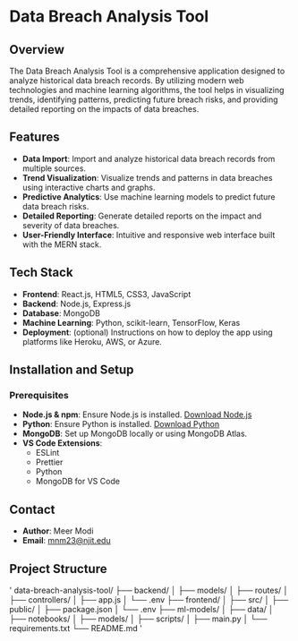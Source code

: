 # Data Breach Analysis Tool

## Overview

The Data Breach Analysis Tool is a comprehensive application designed to analyze historical data breach records. By utilizing modern web technologies and machine learning algorithms, the tool helps in visualizing trends, identifying patterns, predicting future breach risks, and providing detailed reporting on the impacts of data breaches.

## Features

- **Data Import**: Import and analyze historical data breach records from multiple sources.
- **Trend Visualization**: Visualize trends and patterns in data breaches using interactive charts and graphs.
- **Predictive Analytics**: Use machine learning models to predict future data breach risks.
- **Detailed Reporting**: Generate detailed reports on the impact and severity of data breaches.
- **User-Friendly Interface**: Intuitive and responsive web interface built with the MERN stack.

## Tech Stack

- **Frontend**: React.js, HTML5, CSS3, JavaScript
- **Backend**: Node.js, Express.js
- **Database**: MongoDB
- **Machine Learning**: Python, scikit-learn, TensorFlow, Keras
- **Deployment**: (optional) Instructions on how to deploy the app using platforms like Heroku, AWS, or Azure.

## Installation and Setup

### Prerequisites

- **Node.js & npm**: Ensure Node.js is installed. [Download Node.js](https://nodejs.org/)
- **Python**: Ensure Python is installed. [Download Python](https://www.python.org/)
- **MongoDB**: Set up MongoDB locally or using MongoDB Atlas.
- **VS Code Extensions**:
  - ESLint
  - Prettier
  - Python
  - MongoDB for VS Code
 
## Contact

- **Author**: Meer Modi
- **Email**: mnm23@njit.edu


## Project Structure
'
data-breach-analysis-tool/
├── backend/
│   ├── models/
│   ├── routes/
│   ├── controllers/
│   ├── app.js
│   └── .env
├── frontend/
│   ├── src/
│   ├── public/
│   ├── package.json
│   └── .env
├── ml-models/
│   ├── data/
│   ├── notebooks/
│   ├── models/
│   ├── scripts/
│   ├── main.py
│   └── requirements.txt
└── README.md
'
